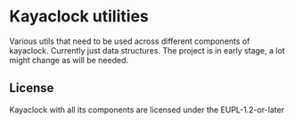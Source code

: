 # Kayaclock utilities

Various utils that need to be used across different components of kayaclock. Currently just data structures. The project
is in early stage, a lot might change as will be needed.

## License

Kayaclock with all its components are licensed under the EUPL-1.2-or-later
